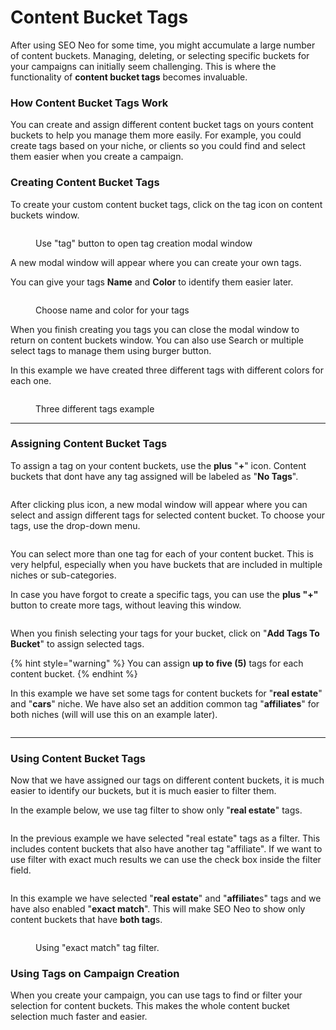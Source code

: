 # Content Bucket Tags

After using SEO Neo for some time, you might accumulate a large number of content buckets. Managing, deleting, or selecting specific buckets for your campaigns can initially seem challenging. This is where the functionality of **content bucket tags** becomes invaluable.

### How Content Bucket Tags Work

You can create and assign different content bucket tags on yours content buckets to help you manage them more easily. For example, you could create tags based on your niche, or clients so you could find and select them easier when you create a campaign.

### Creating Content Bucket Tags

To create your custom content bucket tags, click on the tag icon on content buckets window.

<figure><img src="../../.gitbook/assets/create tags 1.jpg" alt=""><figcaption><p>Use "tag" button to open tag creation modal window</p></figcaption></figure>

A new modal window will appear where you can create your own tags.

You can give your tags **Name** and **Color** to identify them easier later.

<figure><img src="../../.gitbook/assets/create tags 2.jpg" alt=""><figcaption><p>Choose name and color for your tags</p></figcaption></figure>

When you finish creating you tags you can close the modal window to return on content buckets window. You can also use Search or multiple select tags to manage them using burger button.

In this example we have created three different tags with different colors for each one.

<figure><img src="../../.gitbook/assets/create tags 3.jpg" alt=""><figcaption><p>Three different tags example</p></figcaption></figure>

***

### Assigning Content Bucket Tags

To assign a tag on your content buckets, use the **plus** "**+**" icon. Content buckets that dont have any tag assigned will be labeled as "**No Tags**".

<figure><img src="../../.gitbook/assets/set tags 1.jpg" alt=""><figcaption></figcaption></figure>

After clicking plus icon, a new modal window will appear where you can select and assign different tags for selected content bucket. To choose your tags, use the drop-down menu.

<figure><img src="../../.gitbook/assets/set tags 2.jpg" alt=""><figcaption></figcaption></figure>

You can select more than one tag for each of your content bucket. This is very helpful, especially when you have buckets that are included in multiple niches or sub-categories.

In case you have forgot to create a specific tags, you can use the **plus "+"** button to create more tags, without leaving this window.

<figure><img src="../../.gitbook/assets/set tags 3.jpg" alt=""><figcaption></figcaption></figure>

When you finish selecting your tags for your bucket, click on "**Add Tags To Bucket**" to assign selected tags.

{% hint style="warning" %}
You can assign **up to five (5)** tags for each content bucket.
{% endhint %}

In this example we have set some tags for content buckets for "**real estate**" and "**cars**" niche. We have also set an addition common tag "**affiliates**" for both niches (will will use this on an example later).

<figure><img src="../../.gitbook/assets/set tags 4.jpg" alt=""><figcaption></figcaption></figure>

***

### Using Content Bucket Tags

Now that we have assigned our tags on different content buckets, it is much easier to identify our buckets, but it is much easier to filter them.

In the example below, we use tag filter to show only "**real estate**" tags.

<figure><img src="../../.gitbook/assets/tags filter.jpg" alt=""><figcaption></figcaption></figure>

In the previous example we have selected "real estate" tags as a filter. This includes content buckets that also have another tag "affiliate".  If we want to use filter with exact much results we can use the check box inside the filter field.

<figure><img src="../../.gitbook/assets/exact match filter.jpg" alt=""><figcaption></figcaption></figure>

In this example we have selected "**real estate**" and "**affiliate**s" tags and we have also enabled "**exact match**". This will make SEO Neo to show only content buckets that have **both tag**s.

<figure><img src="../../.gitbook/assets/exact match 2.jpg" alt=""><figcaption><p>Using "exact match" tag filter.</p></figcaption></figure>

### Using Tags on Campaign Creation

When you create your campaign, you can use tags to find or filter your selection for content buckets. This makes the whole content bucket selection much faster and easier.

<figure><img src="../../.gitbook/assets/tags campaign.jpg" alt=""><figcaption></figcaption></figure>
